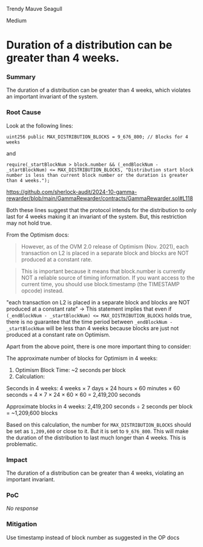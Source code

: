 Trendy Mauve Seagull

Medium

# Duration of a distribution can be greater than 4 weeks.

### Summary

The duration of a distribution can be greater than 4 weeks, which violates an important invariant of the system.

### Root Cause

Look at the following lines:

```solidity
uint256 public MAX_DISTRIBUTION_BLOCKS = 9_676_800; // Blocks for 4 weeks
```
and

```solidity
require(_startBlockNum > block.number && (_endBlockNum - _startBlockNum) <= MAX_DISTRIBUTION_BLOCKS, "Distribution start block number is less than current block number or the duration is greater than 4 weeks.");
```

https://github.com/sherlock-audit/2024-10-gamma-rewarder/blob/main/GammaRewarder/contracts/GammaRewarder.sol#L118

Both these lines suggest that the protocol intends for the distribution to only last for 4 weeks making it an invariant of the system. But, this restriction may not hold true.

From the Optimism docs:

>However, as of the OVM 2.0 release of Optimism (Nov. 2021), each transaction on L2 is placed in a separate block and blocks are NOT produced at a constant rate.

>This is important because it means that block.number is currently NOT a reliable source of timing information. If you want access to the current time, you should use block.timestamp (the TIMESTAMP opcode) instead.

"each transaction on L2 is placed in a separate block and blocks are NOT produced at a constant rate" -> This statement implies that even if `(_endBlockNum - _startBlockNum) <= MAX_DISTRIBUTION_BLOCKS` holds true, there is no guarantee that the time period between `_endBlockNum - _startBlockNum` will be less than 4 weeks because blocks are just not produced at a constant rate on Optimism.   

Apart from the above point, there is one more important thing to consider:

The approximate number of blocks for Optimism in 4 weeks:

1. Optimism Block Time: ~2 seconds per block
2. Calculation:

Seconds in 4 weeks:
4 weeks × 7 days × 24 hours × 60 minutes × 60 seconds
= 4 × 7 × 24 × 60 × 60
= 2,419,200 seconds

Approximate blocks in 4 weeks:
2,419,200 seconds ÷ 2 seconds per block
= ~1,209,600 blocks

Based on this calculation, the number for `MAX_DISTRIBUTION_BLOCKS` should be set as `1,209,600` or close to it. But it is set to `9_676_800`.  This will make the duration of the distribution to last much longer than 4 weeks. This is problematic.

### Impact

The duration of a distribution can be greater than 4 weeks, violating an important invariant.

### PoC

_No response_

### Mitigation

Use timestamp instead of block number as suggested in the OP docs